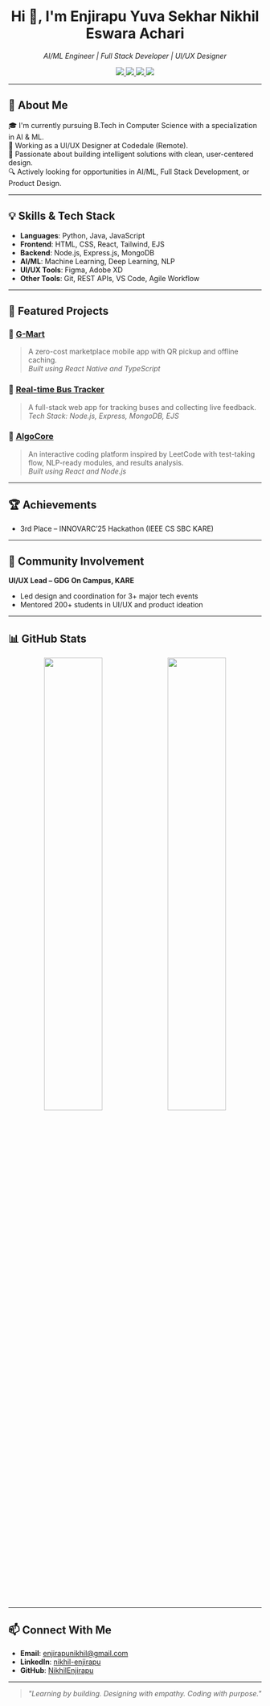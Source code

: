 <h1 align="center">Hi 👋, I'm Enjirapu Yuva Sekhar Nikhil Eswara Achari</h1>

<p align="center">
  <i>AI/ML Engineer | Full Stack Developer | UI/UX Designer</i>
</p>

<p align="center">
  <a href="https://github.com/NikhilEnjirapu" target="_blank">
    <img src="https://img.shields.io/badge/GitHub-100000?style=for-the-badge&logo=github&logoColor=white" />
  </a>
  <a href="https://www.linkedin.com/in/nikhil-enjirapu-630366255/" target="_blank">
    <img src="https://img.shields.io/badge/LinkedIn-0A66C2?style=for-the-badge&logo=linkedin&logoColor=white" />
  </a>
  <a href="mailto:enjirapunikhil@gmail.com" target="_blank">
    <img src="https://img.shields.io/badge/Gmail-D14836?style=for-the-badge&logo=gmail&logoColor=white" />
  </a>
  <a href="https://www.instagram.com/nikhil_enjirapu" target="_blank">
    <img src="https://img.shields.io/badge/Instagram-E4405F?style=for-the-badge&logo=instagram&logoColor=white" />
  </a>
</p>

---

## 🚀 About Me

🎓 I'm currently pursuing B.Tech in Computer Science with a specialization in AI & ML.  
💼 Working as a UI/UX Designer at Codedale (Remote).  
🧠 Passionate about building intelligent solutions with clean, user-centered design.  
🔍 Actively looking for opportunities in AI/ML, Full Stack Development, or Product Design.

---

## 💡 Skills & Tech Stack

- **Languages**: Python, Java, JavaScript  
- **Frontend**: HTML, CSS, React, Tailwind, EJS  
- **Backend**: Node.js, Express.js, MongoDB  
- **AI/ML**: Machine Learning, Deep Learning, NLP  
- **UI/UX Tools**: Figma, Adobe XD  
- **Other Tools**: Git, REST APIs, VS Code, Agile Workflow

---

## 🌟 Featured Projects

### 🔹 [G-Mart](https://github.com/NikhilEnjirapu)
> A zero-cost marketplace mobile app with QR pickup and offline caching.  
> *Built using React Native and TypeScript*

### 🔹 [Real-time Bus Tracker](https://github.com/NikhilEnjirapu)
> A full-stack web app for tracking buses and collecting live feedback.  
> *Tech Stack: Node.js, Express, MongoDB, EJS*

### 🔹 [AlgoCore](https://github.com/NikhilEnjirapu)
> An interactive coding platform inspired by LeetCode with test-taking flow, NLP-ready modules, and results analysis.  
> *Built using React and Node.js*

---

## 🏆 Achievements

- 3rd Place – INNOVARC’25 Hackathon (IEEE CS SBC KARE)

---

## 👥 Community Involvement

**UI/UX Lead – GDG On Campus, KARE**  
- Led design and coordination for 3+ major tech events  
- Mentored 200+ students in UI/UX and product ideation

---

## 📊 GitHub Stats

<p align="center">
  <img src="https://github-readme-stats.vercel.app/api?username=NikhilEnjirapu&show_icons=true&theme=tokyonight" width="48%" />
  <img src="https://github-readme-streak-stats.herokuapp.com/?user=NikhilEnjirapu&theme=tokyonight" width="48%" />
</p>

---

## 📫 Connect With Me

- **Email**: [enjirapunikhil@gmail.com](mailto:enjirapunikhil@gmail.com)  
- **LinkedIn**: [nikhil-enjirapu](https://www.linkedin.com/in/nikhil-enjirapu-630366255/)  
- **GitHub**: [NikhilEnjirapu](https://github.com/NikhilEnjirapu)

---

> _"Learning by building. Designing with empathy. Coding with purpose."_
